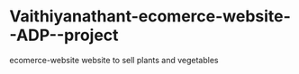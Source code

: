 # Vaithiyanathant-ecomerce-website--ADP--project
ecomerce-website website to sell plants and vegetables
